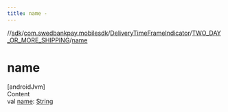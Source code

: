 ```yaml
---
title: name -
---
```

//[sdk](../../../../index)/[com.swedbankpay.mobilesdk](../../index)/[DeliveryTimeFrameIndicator](../index)/[TWO_DAY_OR_MORE_SHIPPING](index)/[name](name)



# name  
[androidJvm]  
Content  
val [name](name): [String](https://kotlinlang.org/api/latest/jvm/stdlib/kotlin/-string/index.html)  




